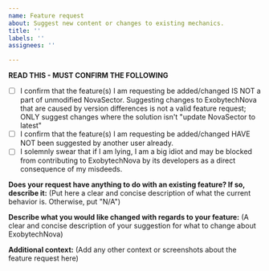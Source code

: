 ```yaml
---
name: Feature request
about: Suggest new content or changes to existing mechanics.
title: ''
labels: ''
assignees: ''

---
```


**READ THIS - MUST CONFIRM THE FOLLOWING**
- [ ] I confirm that the feature(s) I am requesting be added/changed IS NOT a part of unmodified NovaSector. Suggesting changes to ExobytechNova that are caused by version differences is not a valid feature request; ONLY suggest changes where the solution isn't "update NovaSector to latest"
- [ ] I confirm that the feature(s) I am requesting be added/changed HAVE NOT been suggested by another user already.
- [ ] I solemnly swear that if I am lying, I am a big idiot and may be blocked from contributing to ExobytechNova by its developers as a direct consequence of my misdeeds.

**Does your request have anything to do with an existing feature? If so, describe it:**
(Put here a clear and concise description of what the current behavior is. Otherwise, put "N/A")

**Describe what you would like changed with regards to your feature:**
(A clear and concise description of your suggestion for what to change about ExobytechNova)

**Additional context:**
(Add any other context or screenshots about the feature request here)
